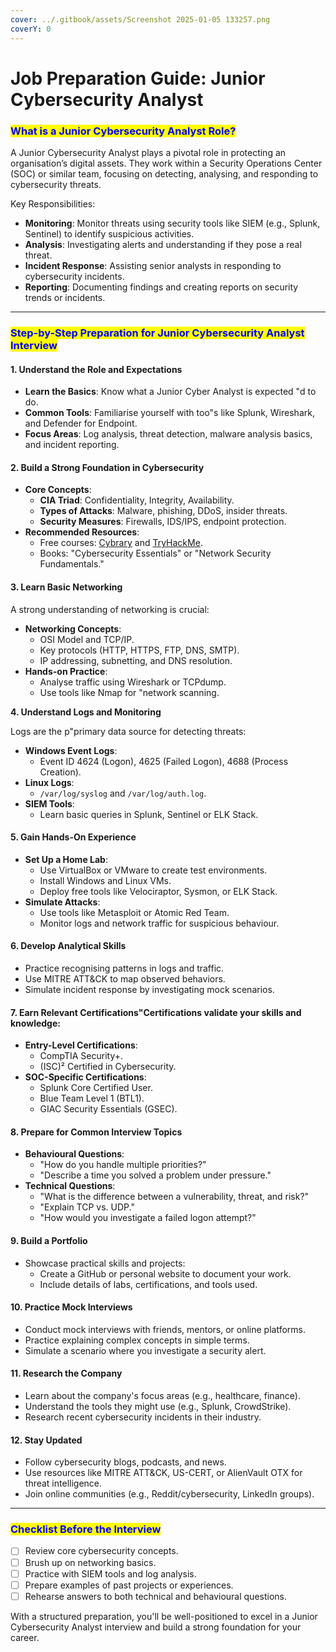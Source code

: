 ```yaml
---
cover: ../.gitbook/assets/Screenshot 2025-01-05 133257.png
coverY: 0
---
```


# Job Preparation Guide: Junior Cybersecurity Analyst

### <mark style="color:blue;">**What is a Junior Cybersecurity Analyst Role?**</mark>

A Junior Cybersecurity Analyst plays a pivotal role in protecting an organisation’s digital assets. They work within a Security Operations Center (SOC) or similar team, focusing on detecting, analysing, and responding to cybersecurity threats.

Key Responsibilities:

* **Monitoring**: Monitor threats using security tools like SIEM (e.g., Splunk, Sentinel) to identify suspicious activities.
* **Analysis**: Investigating alerts and understanding if they pose a real threat.
* **Incident Response**: Assisting senior analysts in responding to cybersecurity incidents.
* **Reporting**: Documenting findings and creating reports on security trends or incidents.

***

### <mark style="color:blue;">**Step-by-Step Preparation for Junior Cybersecurity Analyst Interview**</mark>

#### **1. Understand the Role and Expectations**

* **Learn the Basics**: Know what a Junior Cyber Analyst is expected "d to do.
* **Common Tools**: Familiarise yourself with too"s like Splunk, Wireshark, and Defender for Endpoint.
* **Focus Areas**: Log analysis, threat detection, malware analysis basics, and incident reporting.

#### **2. Build a Strong Foundation in Cybersecurity**

* **Core Concepts**:
  * **CIA Triad**: Confidentiality, Integrity, Availability.
  * **Types of Attacks**: Malware, phishing, DDoS, insider threats.
  * **Security Measures**: Firewalls, IDS/IPS, endpoint protection.
* **Recommended Resources**:
  * Free courses: [Cybrary](https://cybrary.it) and [TryHackMe](https://tryhackme.com).
  * Books: "Cybersecurity Essentials" or "Network Security Fundamentals."

#### **3. Learn Basic Networking**

A strong understanding of networking is crucial:

* **Networking Concepts**:
  * OSI Model and TCP/IP.
  * Key protocols (HTTP, HTTPS, FTP, DNS, SMTP).
  * IP addressing, subnetting, and DNS resolution.
* **Hands-on Practice**:
  * Analyse traffic using Wireshark or TCPdump.
  * Use tools like Nmap for "network scanning.

**4. Understand Logs and Monitoring**

Logs are the p"primary data source for detecting threats:

* **Windows Event Logs**:
  * Event ID 4624 (Logon), 4625 (Failed Logon), 4688 (Process Creation).
* **Linux Logs**:
  * `/var/log/syslog` and `/var/log/auth.log`.
* **SIEM Tools**:
  * Learn basic queries in Splunk, Sentinel or ELK Stack.

#### **5. Gain Hands-On Experience**

* **Set Up a Home Lab**:
  * Use VirtualBox or VMware to create test environments.
  * Install Windows and Linux VMs.
  * Deploy free tools like Velociraptor, Sysmon, or ELK Stack.
* **Simulate Attacks**:
  * Use tools like Metasploit or Atomic Red Team.
  * Monitor logs and network traffic for suspicious behaviour.

#### **6. Develop Analytical Skills**

* Practice recognising patterns in logs and traffic.
* Use MITRE ATT\&CK to map observed behaviors.
* Simulate incident response by investigating mock scenarios.

#### **7. Earn Relevant Certifications**"Certifications validate your skills and knowledge:

* **Entry-Level Certifications**:
  * CompTIA Security+.
  * (ISC)² Certified in Cybersecurity.
* **SOC-Specific Certifications**:
  * Splunk Core Certified User.
  * Blue Team Level 1 (BTL1).
  * GIAC Security Essentials (GSEC).

#### **8. Prepare for Common Interview Topics**

* **Behavioural Questions**:
  * "How do you handle multiple priorities?"
  * "Describe a time you solved a problem under pressure."
* **Technical Questions**:
  * "What is the difference between a vulnerability, threat, and risk?"
  * "Explain TCP vs. UDP."
  * "How would you investigate a failed logon attempt?"

#### **9. Build a Portfolio**

* Showcase practical skills and projects:
  * Create a GitHub or personal website to document your work.
  * Include details of labs, certifications, and tools used.

#### **10. Practice Mock Interviews**

* Conduct mock interviews with friends, mentors, or online platforms.
* Practice explaining complex concepts in simple terms.
* Simulate a scenario where you investigate a security alert.

#### **11. Research the Company**

* Learn about the company's focus areas (e.g., healthcare, finance).
* Understand the tools they might use (e.g., Splunk, CrowdStrike).
* Research recent cybersecurity incidents in their industry.

#### **12. Stay Updated**

* Follow cybersecurity blogs, podcasts, and news.
* Use resources like MITRE ATT\&CK, US-CERT, or AlienVault OTX for threat intelligence.
* Join online communities (e.g., Reddit/cybersecurity, LinkedIn groups).

***

### <mark style="color:blue;">**Checklist Before the Interview**</mark>

* [ ] Review core cybersecurity concepts.
* [ ] Brush up on networking basics.
* [ ] Practice with SIEM tools and log analysis.
* [ ] Prepare examples of past projects or experiences.
* [ ] Rehearse answers to both technical and behavioural questions.

With a structured preparation, you'll be well-positioned to excel in a Junior Cybersecurity Analyst interview and build a strong foundation for your career.&#x20;
